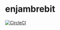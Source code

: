 # enjambrebit

[![CircleCI](https://circleci.com/gh/EnjambreBit/enjambrebit2017.svg?style=svg)](https://circleci.com/gh/EnjambreBit/enjambrebit2017)


